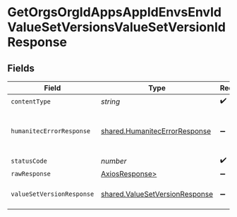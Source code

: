 # GetOrgsOrgIdAppsAppIdEnvsEnvIdValueSetVersionsValueSetVersionIdResponse


## Fields

| Field                                                                            | Type                                                                             | Required                                                                         | Description                                                                      |
| -------------------------------------------------------------------------------- | -------------------------------------------------------------------------------- | -------------------------------------------------------------------------------- | -------------------------------------------------------------------------------- |
| `contentType`                                                                    | *string*                                                                         | :heavy_check_mark:                                                               | N/A                                                                              |
| `humanitecErrorResponse`                                                         | [shared.HumanitecErrorResponse](../../models/shared/humanitecerrorresponse.md)   | :heavy_minus_sign:                                                               | ValueSetVersion with `valueSetVersionId` in Environment.<br/><br/>               |
| `statusCode`                                                                     | *number*                                                                         | :heavy_check_mark:                                                               | N/A                                                                              |
| `rawResponse`                                                                    | [AxiosResponse>](https://axios-http.com/docs/res_schema)                         | :heavy_minus_sign:                                                               | N/A                                                                              |
| `valueSetVersionResponse`                                                        | [shared.ValueSetVersionResponse](../../models/shared/valuesetversionresponse.md) | :heavy_minus_sign:                                                               | The requested ValueSetVersion<br/><br/>                                          |